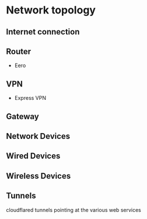 # Network topology

## Internet connection 

## Router

- Eero

## VPN

- Express VPN 

## Gateway

## Network Devices

## Wired Devices

## Wireless Devices

## Tunnels

cloudflared tunnels pointing at the various web services
